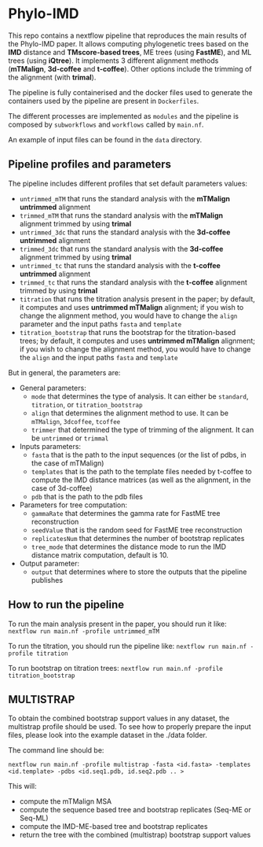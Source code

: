 # Phylo-IMD
This repo contains a nextflow pipeline that reproduces the main results of the Phylo-IMD paper. It allows computing phylogenetic trees based on the **IMD** distance and **TMscore-based trees**, ME trees (using **FastME**), and ML trees (using **iQtree**). It implements 3 different alignment methods (**mTMalign**, **3d-coffee** and **t-coffee**). Other options include the trimming of the alignment (with **trimal**).

The pipeline is fully containerised and the docker files used to generate the containers used by the pipeline are present in `Dockerfiles`.

The different processes are implemented as `modules` and the pipeline is composed by `subworkflows` and `workflows` called by `main.nf`.

An example of input files can be found in the `data` directory.

## Pipeline profiles and parameters

The pipeline includes different profiles that set default parameters values: 
- `untrimmed_mTM` that runs the standard analysis with the **mTMalign untrimmed** alignment
- `trimmed_mTM` that runs the standard analysis with the **mTMalign** alignment trimmed by using **trimal**
- `untrimmed_3dc` that runs the standard analysis with the **3d-coffee untrimmed** alignment
- `trimmed_3dc` that runs the standard analysis with the **3d-coffee** alignment trimmed by using **trimal**
- `untrimmed_tc` that runs the standard analysis with the **t-coffee untrimmed** alignment
- `trimmed_tc` that runs the standard analysis with the **t-coffee** alignment trimmed by using **trimal**
-  `titration` that runs the titration analysis present in the paper; by default, it computes and uses **untrimmed mTMalign** alignment; if you wish to change the alignment method, you would have to change the `align` parameter and the input paths `fasta` and `template`
-  `titration_bootstrap` that runs the bootstrap for the titration-based trees; by default, it computes and uses **untrimmed mTMalign** alignment; if you wish to change the alignment method, you would have to change the `align` and the input paths `fasta` and `template`

But in general, the parameters are:
- General parameters:
    - `mode` that determines the type of analysis. It can either be `standard`, `titration`, or `titration_bootstrap`
    - `align` that determines the alignment method to use. It can be `mTMalign`, `3dcoffee`, `tcoffee`
    - `trimmer` that determined the type of trimming of the alignment. It can be `untrimmed` or `trimmal`
- Inputs parameters:
    - `fasta` that is the path to the input sequences (or the list of pdbs, in the case of mTMalign)
    - `templates` that is the path to the template files needed by t-coffee to compute the IMD distance matrices (as well as the alignment, in the case of 3d-coffee)
    - `pdb` that is the path to the pdb files
- Parameters for tree computation:
    - `gammaRate` that determines the gamma rate for FastME tree reconstruction
    - `seedValue` that is the random seed for FastME tree reconstruction
    - `replicatesNum` that determines the number of bootstrap replicates
    -  `tree_mode` that determines the distance mode to run the IMD distance matrix computation, default is 10.
- Output parameter:
    - `output` that determines where to store the outputs that the pipeline publishes

## How to run the pipeline

To run the main analysis present in the paper, you should run it like:
`nextflow run main.nf -profile untrimmed_mTM`

To run the titration, you should run the pipeline like:
`nextflow run main.nf -profile titration`

To run bootstrap on titration trees:
`nextflow run main.nf -profile titration_bootstrap`

## MULTISTRAP

To obtain the combined bootstrap support values in any dataset, the multistrap profile should be used. 
To see how to properly prepare the input files, please look into the example dataset in the ./data folder. 

The command line should be: 

`nextflow run main.nf -profile multistrap -fasta <id.fasta> -templates <id.template> -pdbs <id.seq1.pdb, id.seq2.pdb .. >`

This will: 
- compute the mTMalign MSA
- compute the sequence based tree and bootstrap replicates (Seq-ME or Seq-ML)
- compute the IMD-ME-based tree and bootstrap replicates
- return the tree with the combined (multistrap) bootstrap support values


